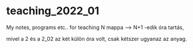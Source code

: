 # teaching_2022_01
My notes, programs etc.. for teaching
N mappa --> N+1 -edik óra tartás,

mivel a 2 és a 2_02 az két külön óra volt, csak kétszer ugyanaz az anyag.
